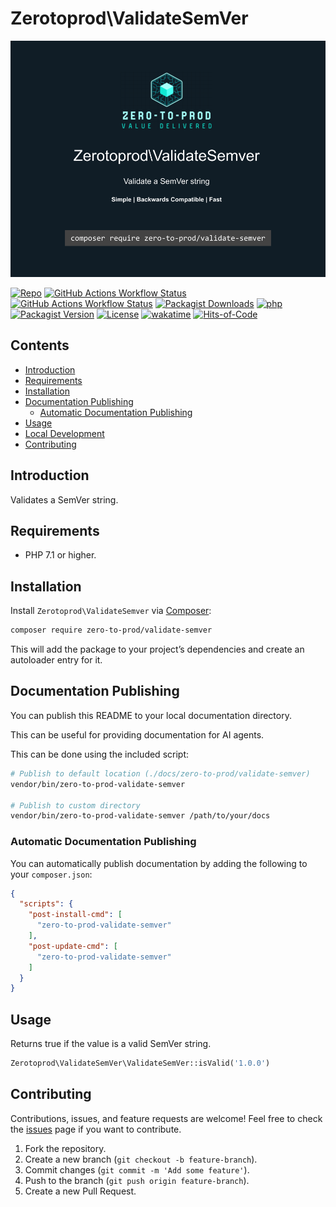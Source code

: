 # Zerotoprod\ValidateSemVer

![](art/logo.png)

[![Repo](https://img.shields.io/badge/github-gray?logo=github)](https://github.com/zero-to-prod/validate-semver)
[![GitHub Actions Workflow Status](https://img.shields.io/github/actions/workflow/status/zero-to-prod/validate-semver/test.yml?label=test)](https://github.com/zero-to-prod/validate-semver/actions)
[![GitHub Actions Workflow Status](https://img.shields.io/github/actions/workflow/status/zero-to-prod/validate-semver/backwards_compatibility.yml?label=backwards_compatibility)](https://github.com/zero-to-prod/validate-semver/actions)
[![Packagist Downloads](https://img.shields.io/packagist/dt/zero-to-prod/validate-semver?color=blue)](https://packagist.org/packages/zero-to-prod/validate-semver/stats)
[![php](https://img.shields.io/packagist/php-v/zero-to-prod/validate-semver.svg?color=purple)](https://packagist.org/packages/zero-to-prod/validate-semver/stats)
[![Packagist Version](https://img.shields.io/packagist/v/zero-to-prod/validate-semver?color=f28d1a)](https://packagist.org/packages/zero-to-prod/validate-semver)
[![License](https://img.shields.io/packagist/l/zero-to-prod/validate-semver?color=pink)](https://github.com/zero-to-prod/validate-semver/blob/main/LICENSE.md)
[![wakatime](https://wakatime.com/badge/github/zero-to-prod/validate-semver.svg)](https://wakatime.com/badge/github/zero-to-prod/validate-semver)
[![Hits-of-Code](https://hitsofcode.com/github/zero-to-prod/validate-semver?branch=main)](https://hitsofcode.com/github/zero-to-prod/validate-semver/view?branch=main)

## Contents

- [Introduction](#introduction)
- [Requirements](#requirements)
- [Installation](#installation)
- [Documentation Publishing](#documentation-publishing)
  - [Automatic Documentation Publishing](#automatic-documentation-publishing)
- [Usage](#usage)
- [Local Development](./LOCAL_DEVELOPMENT.md)
- [Contributing](#contributing)

## Introduction

Validates a SemVer string.

## Requirements

- PHP 7.1 or higher.

## Installation

Install `Zerotoprod\ValidateSemver` via [Composer](https://getcomposer.org/):

```bash
composer require zero-to-prod/validate-semver
```

This will add the package to your project’s dependencies and create an autoloader entry for it.

## Documentation Publishing

You can publish this README to your local documentation directory.

This can be useful for providing documentation for AI agents.

This can be done using the included script:

```bash
# Publish to default location (./docs/zero-to-prod/validate-semver)
vendor/bin/zero-to-prod-validate-semver

# Publish to custom directory
vendor/bin/zero-to-prod-validate-semver /path/to/your/docs
```

### Automatic Documentation Publishing

You can automatically publish documentation by adding the following to your `composer.json`:

```json
{
  "scripts": {
    "post-install-cmd": [
      "zero-to-prod-validate-semver"
    ],
    "post-update-cmd": [
      "zero-to-prod-validate-semver"
    ]
  }
}
```

## Usage

Returns true if the value is a valid SemVer string.

```php
Zerotoprod\ValidateSemVer\ValidateSemVer::isValid('1.0.0')
```

## Contributing

Contributions, issues, and feature requests are welcome!
Feel free to check the [issues](https://github.com/zero-to-prod/validate-semver/issues) page if you want to contribute.

1. Fork the repository.
2. Create a new branch (`git checkout -b feature-branch`).
3. Commit changes (`git commit -m 'Add some feature'`).
4. Push to the branch (`git push origin feature-branch`).
5. Create a new Pull Request.
